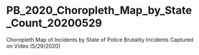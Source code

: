 # PB_2020_Choropleth_Map_by_State_Count_20200529
 Choropleth Map of Incidents by State of Police Brutality Incidents Captured on Video (5/29/2020)
